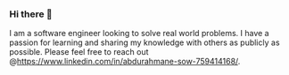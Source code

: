 ### Hi there 👋
I am a software engineer looking to solve real world problems. I have a passion for learning and sharing my knowledge with others as publicly as possible. Please feel free to reach out @https://www.linkedin.com/in/abdurahmane-sow-759414168/. 
<!--
**Dourasow/Dourasow** is a ✨ _special_ ✨ repository because its `README.md` (this file) appears on your GitHub profile.

Here are some ideas to get you started:

- 🔭 I’m currently working on ...
- 🌱 I’m currently learning ...
- 👯 I’m looking to collaborate on ...
- 🤔 I’m looking for help with ...
- 💬 Ask me about ...
- 📫 How to reach me: ...
- 😄 Pronouns: ...
- ⚡ Fun fact: ...
-->
